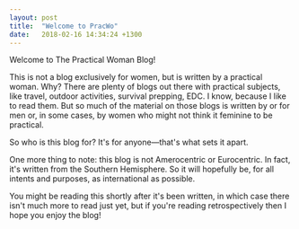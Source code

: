 ```yaml
---
layout: post
title:  "Welcome to PracWo"
date:   2018-02-16 14:34:24 +1300
---
```

Welcome to The Practical Woman Blog!

This is not a blog exclusively for women, but is written by a practical woman. Why? There are plenty of blogs out there with practical subjects, like travel, outdoor activities, survival prepping, EDC. I know, because I like to read them. But so much of the material on those blogs is written by or for men or, in some cases, by women who might not think it feminine to be practical. 

So who is this blog for? It's for anyone—that's what sets it apart. 

One more thing to note: this blog is not Amerocentric or Eurocentric. In fact, it's written from the Southern Hemisphere. So it will hopefully be, for all intents and purposes, as international as possible.

You might be reading this shortly after it's been written, in which case there isn't much more to read just yet, but if you're reading retrospectively then I hope you enjoy the blog! 